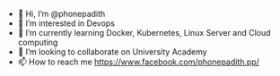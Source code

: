 - 👋 Hi, I’m @phonepadith
- 👀 I’m interested in Devops
- 🌱 I’m currently learning Docker, Kubernetes, Linux Server and Cloud computing
- 💞️ I’m looking to collaborate on University Academy
- 📫 How to reach me https://www.facebook.com/phonepadith.pp/

<!---
phonepadith/phonepadith is a ✨ special ✨ repository because its `README.md` (this file) appears on your GitHub profile.
You can click the Preview link to take a look at your changes.
--->
